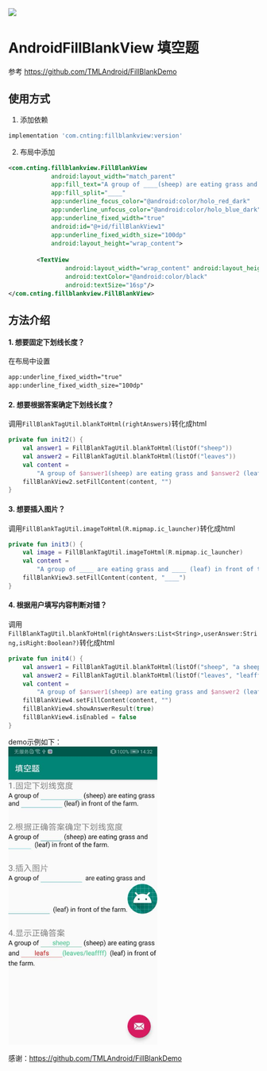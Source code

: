 <img src='https://img.shields.io/bintray/v/cnting77/maven/FillBlankView.svg'/>

# AndroidFillBlankView 填空题
参考 https://github.com/TMLAndroid/FillBlankDemo

## 使用方式
1. 添加依赖
```gradle
implementation 'com.cnting:fillblankview:version'
```
2. 布局中添加
```xml
<com.cnting.fillblankview.FillBlankView
            android:layout_width="match_parent"
            app:fill_text="A group of ____(sheep) are eating grass and ____(leaf) in front of the farm."
            app:fill_split="____"
            app:underline_focus_color="@android:color/holo_red_dark"
            app:underline_unfocus_color="@android:color/holo_blue_dark"
            app:underline_fixed_width="true"
            android:id="@+id/fillBlankView1"
            app:underline_fixed_width_size="100dp"
            android:layout_height="wrap_content">

        <TextView
                android:layout_width="wrap_content" android:layout_height="wrap_content"
                android:textColor="@android:color/black"
                android:textSize="16sp"/>
</com.cnting.fillblankview.FillBlankView>
```
## 方法介绍
#### 1. 想要固定下划线长度？  
在布局中设置
```xml
app:underline_fixed_width="true"
app:underline_fixed_width_size="100dp"
```

#### 2. 想要根据答案确定下划线长度？
调用`FillBlankTagUtil.blankToHtml(rightAnswers)`转化成html
```kotlin
private fun init2() {
    val answer1 = FillBlankTagUtil.blankToHtml(listOf("sheep"))
    val answer2 = FillBlankTagUtil.blankToHtml(listOf("leaves"))
    val content =
        "A group of $answer1(sheep) are eating grass and $answer2 (leaf) in front of the farm."
    fillBlankView2.setFillContent(content, "")
}
```

#### 3. 想要插入图片？
调用`FillBlankTagUtil.imageToHtml(R.mipmap.ic_launcher)`转化成html
```kotlin
private fun init3() {
    val image = FillBlankTagUtil.imageToHtml(R.mipmap.ic_launcher)
    val content =
        "A group of ____ are eating grass and ____ (leaf) in front of the farm.$image"
    fillBlankView3.setFillContent(content, "____")
}
```

#### 4. 根据用户填写内容判断对错？
调用`FillBlankTagUtil.blankToHtml(rightAnswers:List<String>,userAnswer:String,isRight:Boolean?)`转化成html
```kotlin
private fun init4() {
    val answer1 = FillBlankTagUtil.blankToHtml(listOf("sheep", "a sheep"), "sheep")
    val answer2 = FillBlankTagUtil.blankToHtml(listOf("leaves", "leaffff"), "leafs")
    val content =
        "A group of $answer1(sheep) are eating grass and $answer2 (leaf) in front of the farm."
    fillBlankView4.setFillContent(content, "")
    fillBlankView4.showAnswerResult(true)
    fillBlankView4.isEnabled = false
}
```

demo示例如下：  
<img src='https://github.com/cnting/AndroidFillBlankView/blob/master/resources/demo.jpg' width='300'>


感谢：https://github.com/TMLAndroid/FillBlankDemo
